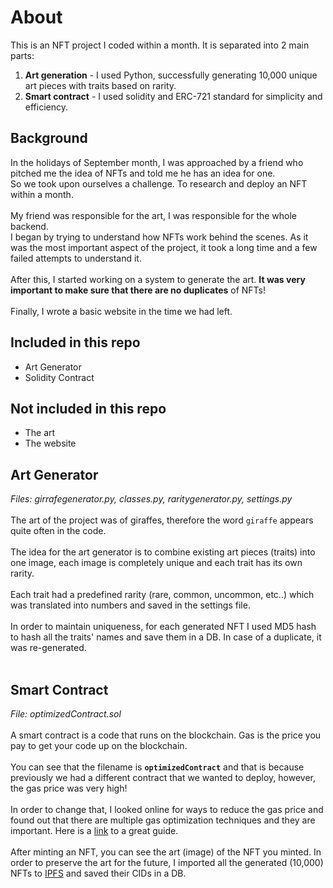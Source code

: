 # About
This is an NFT project I coded within a month. It is separated into 2 main parts:
1. **Art generation** - I used Python, successfully generating 10,000 unique art pieces with traits based on rarity.
2. **Smart contract** - I used solidity and ERC-721 standard for simplicity and efficiency.
  
## Background
In the holidays of September month, I was approached by a friend who pitched me the idea of NFTs and told me he has an idea for one.
<br>
So we took upon ourselves a challenge. To research and deploy an NFT within a month.
<br><br>
My friend was responsible for the art, I was responsible for the whole backend.
<br>
I began by trying to understand how NFTs work behind the scenes. As it was the most important aspect of the project, it took a long
time and a few failed attempts to understand it.
<br><br>
After this, I started working on a system to generate the art. **It was very important to make sure that there are
no duplicates** of NFTs!
<br><br>
Finally, I wrote a basic website in the time we had left.

## Included in this repo
* Art Generator
* Solidity Contract

## Not included in this repo
* The art
* The website

## Art Generator
*Files: girrafegenerator.py, classes.py, raritygenerator.py, settings.py*
<br><br>
The art of the project was of giraffes, therefore the word `giraffe` appears quite often in the code.
<br>
<br>
The idea for the art generator is to combine existing art pieces (traits) into one image, each image is completely unique and each trait has its own rarity.
<br><br>
Each trait had a predefined rarity (rare, common, uncommon, etc..) which was translated into numbers and saved in the settings file.
<br>
<br>
In order to maintain uniqueness, for each generated NFT I used MD5 hash to hash all the traits' names and save them in a DB. In case of a duplicate, it was re-generated.
<br>
<br>

## Smart Contract
*File: optimizedContract.sol*
<br><br>
A smart contract is a code that runs on the blockchain. Gas is the price you pay to get your code up on the blockchain.
<br>
<br>
You can see that the filename is **`optimizedContract`** and that is because previously we had a different contract that we wanted to deploy, however, the gas price was very high!
<br>
<br>
In order to change that, I looked online for ways to reduce the gas price and found out that there are multiple gas optimization techniques and they are important. Here is a [link](https://www.alchemy.com/overviews/solidity-gas-optimization) to a great guide.
<br><br>
After minting an NFT, you can see the art (image) of the NFT you minted. In order to preserve the art for the future, I imported all the generated (10,000) NFTs to [IPFS](https://ipfs.tech) and saved their CIDs in a DB.
<br><br>
